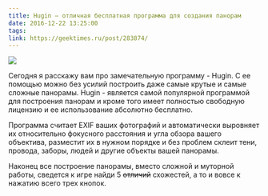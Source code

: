 ```yaml
---
title: Hugin — отличная бесплатная программа для создания панорам
date: 2016-12-22 13:25:00
tags:
link: https://geektimes.ru/post/283874/
---
```


![](https://upload.wikimedia.org/wikipedia/commons/thumb/f/fa/Hugin-splash.svg/1280px-Hugin-splash.svg.png)

Сегодня я расскажу вам про замечательную программу - Hugin. С ее помощью можно без усилий построить даже самые крутые и самые сложные панорамы.
Hugin - является самой популярной программой для построения панорам и кроме того имеет полностью свободную лицензию и ее использование абсолютно бесплатно.

Программа считает EXIF ваших фотографий и автоматически выровняет их относительно фокусного расстояния и угла обзора вашего объектива, разместит их в нужном порядке и без проблем склеит тени, провода, заборы, людей и другие объекты вашей панорамы.

Наконец все построение панорамы, вместо сложной и муторной работы, сведется к игре найди 5 <s>отличий</s> схожестей, а то и вовсе к нажатию всего трех кнопок.
<!-- more -->
